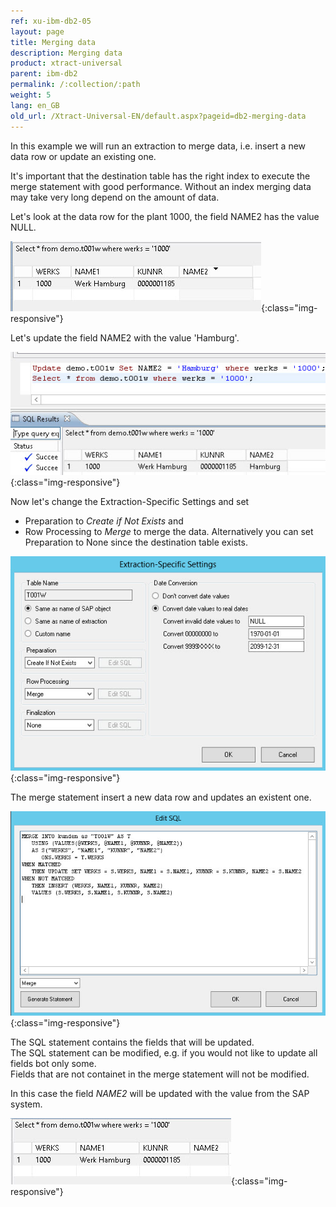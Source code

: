 ```yaml
---
ref: xu-ibm-db2-05
layout: page
title: Merging data
description: Merging data
product: xtract-universal
parent: ibm-db2
permalink: /:collection/:path
weight: 5
lang: en_GB
old_url: /Xtract-Universal-EN/default.aspx?pageid=db2-merging-data
---
```


In this example we will run an extraction to merge data, i.e. insert a new data row or update an existing one. 

It's important that the destination table has the right index to execute the merge statement with good performance.
Without an index merging data may take very long depend on the amount of data.  

Let's look at the data row for the plant 1000, the field NAME2 has the value NULL.

![DB2-Select-Before-Merge](/img/content/DB2-Select-Before-Merge.png){:class="img-responsive"}

Let's update the field NAME2 with the value 'Hamburg'.

![DB2-Update-Merge-Example-Data](/img/content/DB2-Update-Merge-Example-Data.png){:class="img-responsive"}

Now let's change the Extraction-Specific Settings and set 
- Preparation to *Create if Not Exists* and 
- Row Processing to *Merge*
to merge the data. 
Alternatively you can set Preparation to None since the destination table exists. 

![DB2-Extraction-Specific-Settings-Merge](/img/content/DB2-Extraction-Specific-Settings-Merge.png){:class="img-responsive"}

The merge statement insert a new data row and updates an existent one. 

![DB2-Edit-SQL-Merge-Statement](/img/content/DB2-Edit-SQL-Merge-Statement.png){:class="img-responsive"}

The SQL statement contains the fields that will be updated.<br> 
The SQL statement can be modified, e.g. if you would not like to update all fields bot only some.<br>
Fields that are not containet in the merge statement will not be modified.<br>

In this case the field *NAME2* will be updated with the value from the SAP system.

![DB2-Select-After-Merge](/img/content/DB2-Select-After-Merge.png){:class="img-responsive"}

